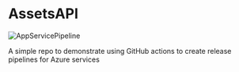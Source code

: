 # AssetsAPI

![AppServicePipeline](https://github.com/gidavies/AssetsAPI/workflows/AppServicePipeline/badge.svg)

A simple repo to demonstrate using GitHub actions to create release pipelines for Azure services 
